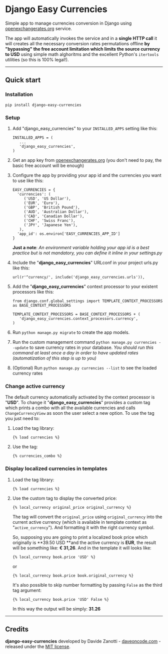 # Django Easy Currencies

Simple app to manage currencies conversion in Django using [openexchangerates.org](https://openexchangerates.org) 
service.

The app will automatically invokes the service and in a **single HTTP call** it will creates all the necessary conversion rates permutations offline **by "bypassing" the free account limitation which limits the source currency to USD** using simple math alghoritms and the excellent Python's `itertools` utilities (so this is 100% legal!).

---

## Quick start

### Installation

`pip install django-easy-currencies`

### Setup

1. Add "django_easy_currencies" to your `INSTALLED_APPS` setting like this:

   ```
   INSTALLED_APPS = (
      ...
      'django_easy_currencies',
   )
   ```
   
2. Get an app key from [openexchangerates.org](https://openexchangerates.org) (you don't need to pay, the basic free account will be enough)

3. Configure the app by providing your app id and the currencies you want to use like this:

   ```
   EASY_CURRENCIES = {
     'currencies': (
        ('USD', 'US Dollar'),
        ('EUR', 'Euro'),
        ('GBP', 'British Pound'),
        ('AUD', 'Australian Dollar'),
        ('CAD', 'Canadian Dollar'),
        ('CHF', 'Swiss Franc'),
        ('JPY', 'Japanese Yen'),
      ),
     'app_id': os.environ['EASY_CURRENCIES_APP_ID']
   } 
   ```
   **Just a note**: *An environment variable holding your app id is a best practice but is not mandatory, you can define it inline in your settings.py*

4. Include the "**django_easy_currencies**" URLconf in your project urls.py like this:

   ```
   url(r'^currency/', include('django_easy_currencies.urls')),
   ```

5. Add the "**django_easy_currencies**" context processor to your existent processors like this:

   ```
   from django.conf.global_settings import TEMPLATE_CONTEXT_PROCESSORS as BASE_CONTEXT_PROCESSORS

   TEMPLATE_CONTEXT_PROCESSORS = BASE_CONTEXT_PROCESSORS + (
      'django_easy_currencies.context_processors.currency',
   )
   ```

6. Run `python manage.py migrate` to create the app models.

7. Run the custom management command `python manage.py currencies --update` to save currency rates in your database. 
*You should run this command at least once a day in order to have updated rates (automatization of this step is up to you)*

8. (Optional) Run `python manage.py currencies --list` to see the loaded currency rates

### Change active currency

The default currency automatically activated by the context processor is "**USD**".
To change it "**django_easy_currencies**" provides a custom tag which prints a combo with all the available currencies and calls `ChangeCurrencyView` as soon the user select a new option.
To use the tag you just need to:

1. Load the tag library: 

   `{% load currencies %}`

2. Use the tag:

   `{% currencies_combo %}`



### Display localized currencies in templates

1. Load the tag library: 

   `{% load currencies %}`
2. Use the custom tag to display the converted price: 

   `{% local_currency original_price original_currency %}`
   
   The tag will convert the `original_price` using `original_currency` into the current active currency (which is available in template context as "`active_currency`"). And formatting it with the right currency symbol.
   
   So, supposing you are going to print a localized book price which originally is **39.50 USD **and the active currency is **EUR**, the result will be something like: **€ 31,26**.
   And in the template it will looks like:
   
   `{% local_currency book.price 'USD' %}` 
   
   or 
   
   `{% local_currency book.price book.original_currency %}`
   
   It's also possible to skip number formatting by passing `False` as the third tag argument:
   
   `{% local_currency book.price 'USD' False %}`
   
   In this way the output will be simply: **31.26**
   
---

## Credits

**django-easy-currencies** developed by Davide Zanotti - [daveoncode.com](http://www.daveoncode.com) - released under the [MIT license](https://github.com/daveoncode/django-easy-currencies/blob/master/LICENSE).
